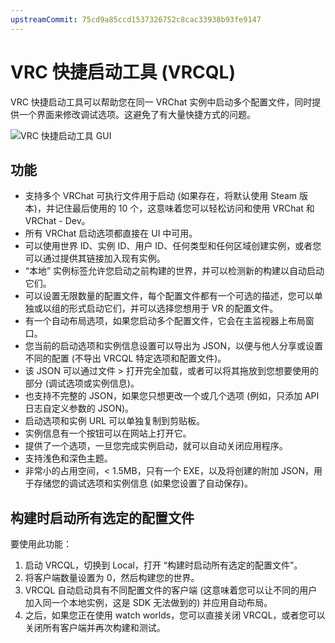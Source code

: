 ```yaml
---
upstreamCommit: 75cd9a85ccd1537326752c8cac33938b93fe9147
---
```


# VRC 快捷启动工具 (VRCQL)

VRC 快捷启动工具可以帮助您在同一 VRChat 实例中启动多个配置文件，同时提供一个界面来修改调试选项。这避免了有大量快捷方式的问题。

![VRC 快捷启动工具 GUI](/vcc.docs.vrchat.com/images/vrc-quick-launcher.png)

## 功能
  * 支持多个 VRChat 可执行文件用于启动 (如果存在，将默认使用 Steam 版本)，并记住最后使用的 10 个，这意味着您可以轻松访问和使用 VRChat 和 VRChat - Dev。
  * 所有 VRChat 启动选项都直接在 UI 中可用。
  * 可以使用世界 ID、实例 ID、用户 ID、任何类型和任何区域创建实例，或者您可以通过提供其链接加入现有实例。
  * “本地” 实例标签允许您启动之前构建的世界，并可以检测新的构建以自动启动它们。
  * 可以设置无限数量的配置文件，每个配置文件都有一个可选的描述，您可以单独或以组的形式启动它们，并可以选择您想用于 VR 的配置文件。
  * 有一个自动布局选项，如果您启动多个配置文件，它会在主监视器上布局窗口。
  * 您当前的启动选项和实例信息设置可以导出为 JSON，以便与他人分享或设置不同的配置 (不导出 VRCQL 特定选项和配置文件)。
  * 该 JSON 可以通过文件 > 打开完全加载，或者可以将其拖放到您想要使用的部分 (调试选项或实例信息)。
  * 也支持不完整的 JSON，如果您只想更改一个或几个选项 (例如，只添加 API 日志自定义参数的 JSON)。
  * 启动选项和实例 URL 可以单独复制到剪贴板。
  * 实例信息有一个按钮可以在网站上打开它。
  * 提供了一个选项，一旦您完成实例启动，就可以自动关闭应用程序。
  * 支持浅色和深色主题。
  * 非常小的占用空间，< 1.5MB，只有一个 EXE，以及将创建的附加 JSON，用于存储您的调试选项和实例信息 (如果您设置了自动保存)。

## 构建时启动所有选定的配置文件

要使用此功能：
1. 启动 VRCQL，切换到 Local，打开 “构建时启动所有选定的配置文件”。
2. 将客户端数量设置为 0，然后构建您的世界。
3. VRCQL 自动启动具有不同配置文件的客户端 (这意味着您可以让不同的用户加入同一个本地实例，这是 SDK 无法做到的) 并应用自动布局。
4. 之后，如果您正在使用 watch worlds，您可以直接关闭 VRCQL，或者您可以关闭所有客户端并再次构建和测试。
